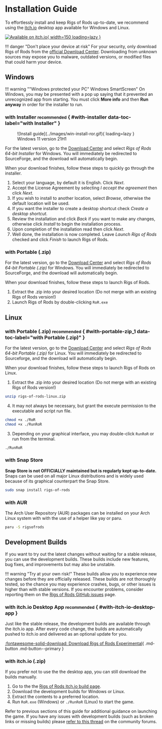 # Installation Guide

To effortlessly install and keep Rigs of Rods up-to-date, we recommend using the [itch.io](https://itch.io/app) desktop app available for Windows and Linux.

[![Available on itch.io](https://static.itch.io/images/badge-color.svg){ width=150 loading=lazy }](http://rigs-of-rods.sf.net/itch/dev/)

!!! danger "Don't place your device at risk"
    For your security, only download Rigs of Rods from the [official Download Center](https://www.rigsofrods.org/download). Downloading from unknown sources may expose you to malware, outdated versions, or modified files that could harm your device.

## Windows


!!! warning ""Windows protected your PC" Windows SmartScreen"
    On Windows, you may be presented with a pop up saying that it prevented an unrecognized app from starting. You must click **More info** and then **Run anyway** in order for the installer to run.

### with Installer <small>recommended</small> { #with-installer data-toc-label="with Installer" }

<figure markdown>
  ![Install guide](../images/win-install-ror.gif){ loading=lazy }
  <figcaption>Windows 11 version 21H1</figcaption>
</figure>

For the latest version, go to the [Download Center](https://www.rigsofrods.org/download) and select *Rigs of Rods 64-bit Installer* for Windows. You will immediately be redirected to SourceForge, and the download will automatically begin.

When your download finishes, follow these steps to quickly go through the installer.

1. Select your language, by default it is English. Click *Next*.
2. Accept the License Agreement by selecting *I accept the agreement* then click *Next*.
3. If you wish to install to another location, select *Browse*, otherwise the default location will be used.
4. If you want the installer to create a desktop shortcut check *Create a desktop shortcut*.
5. Review the installation and click *Back* if you want to make any changes, otherwise click *Install* to begin the installation process.
6. Upon completion of the installation read then click *Next*.
7. Well done, the installation is now completed. Leave *Launch Rigs of Rods* checked and click *Finish* to launch Rigs of Rods.


### with Portable (.zip)

For the latest version, go to the [Download Center](https://www.rigsofrods.org/download) and select *Rigs of Rods 64-bit Portable (.zip)* for Windows. You will immediately be redirected to SourceForge, and the download will automatically begin.

When your download finishes, follow these steps to launch Rigs of Rods.

1. Extract the .zip into your desired location (Do not merge with an existing Rigs of Rods version!)
2. Launch Rigs of Rods by double-clicking `RoR.exe`

## Linux

### with Portable (.zip) <small>recommended</small> { #with-portable-zip_1 data-toc-label="with Portable (.zip)" }

For the latest version, go to the [Download Center](https://www.rigsofrods.org/download) and select *Rigs of Rods 64-bit Portable (.zip)* for Linux. You will immediately be redirected to Sourceforge, and the download will automatically begin.

When your download finishes, follow these steps to launch Rigs of Rods on Linux.

1. Extract the .zip into your desired location (Do not merge with an existing Rigs of Rods version!)
``` bash
unzip rigs-of-rods-linux.zip
```
4. It may not always be necessary, but grant the execute permission to the executable and script run file.
```bash
chmod +x ./RoR
chmod +x ./RunRoR
```
3. Depending on your graphical interface, you may double-click `RunRoR` or run from the terminal.
``` bash
./RunRoR
```

### with Snap Store

**Snap Store is not OFFICIALLY maintained but is regularly kept up-to-date.** Snaps can be used on all major Linux distributions and is widely used because of its graphical counterpart the Snap Store.

``` bash
sudo snap install rigs-of-rods
```

### with AUR

The Arch User Repository (AUR) packages can be installed on your Arch Linux system with with the use of a helper like yay or paru.

```bash
paru -S rigsofrods
```
## Development Builds

If you want to try out the latest changes without waiting for a stable release, you can use the development builds. These builds include new features, bug fixes, and improvements but may also be unstable.

!!! warning "Try at your own risk!"
    These builds allow you to experience new changes before they are officially released. These builds are not thoroughly tested, so the chance you may experience crashes, bugs, or other issues is higher than with stable versions. If you encounter problems, consider reporting them on the [Rigs of Rods GitHub issues](https://github.com/RigsOfRods/rigs-of-rods/issues) page.

### with itch.io Desktop App <small>recommended</small> { #with-itch-io-desktop-app }

Just like the stable release, the development builds are available through the itch.io app. After every code change, the builds are automatically pushed to itch.io and delivered as an optional update for you.

[:fontawesome-solid-download: Download Rigs of Rods Experimental](http://rigs-of-rods.sf.net/itch/dev/){ .md-button .md-button--primary }

### with itch.io (.zip)

If you prefer not to use the the desktop app, you can still download the builds manually.

1. Go to the the [Rigs of Rods itch.io build page](https://rigs-of-rods.itch.io/rigs-of-rods-dev).
2. Download the development builds for Windows or Linux.
3. Extract the contents to a preferred location.
4. Run `RoR.exe` (Windows) or `./RunRoR` (Linux) to start the game.

Refer to previous sections of this guide for additional guidance on launching the game. If you have any issues with development builds (such as broken links or missing builds) please [refer to this thread](https://forum.rigsofrods.org/threads/ror-development-builds-for-windows-and-linux.696/) on the community forums. 
